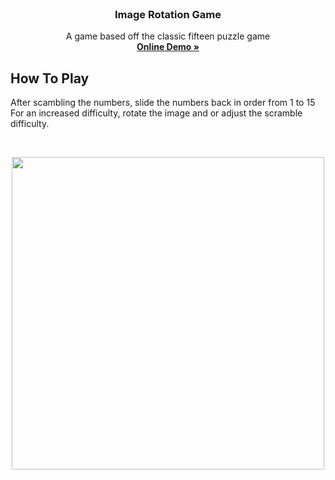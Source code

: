 <!-- PROJECT LOGO -->
<br />
<p align="center">
  <h3 align="center"> Image Rotation Game </h3>

  <p align="center">
    A game based off the classic fifteen puzzle game
    <br />
    <a href=""><strong>Online Demo »</strong></a>
    <br />
  </p>
</p>


## How To Play
<p align="left">
  <p align="left">
    After scambling the numbers, slide the numbers back in order from 1 to 15 
    <br />
    For an increased difficulty, rotate the image and or adjust the scramble difficulty.
    <br />
  </p>
</p>
<br />

<p align="center">
  <img src="https://media.giphy.com/media/HzGbxkR1s5nHM0x5G0/giphy.gif" width=500>
</p>

